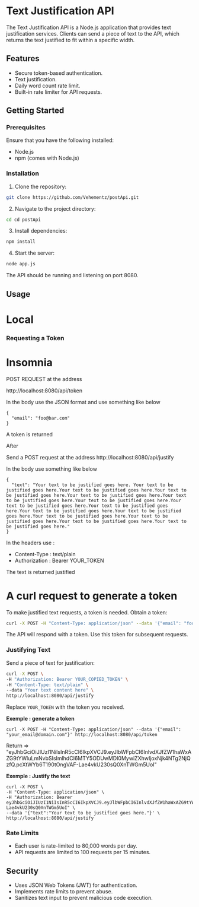 
# Text Justification API

The Text Justification API is a Node.js application that provides text justification services. Clients can send a piece of text to the API, which returns the text justified to fit within a specific width.

## Features

- Secure token-based authentication.
- Text justification.
- Daily word count rate limit.
- Built-in rate limiter for API requests.

## Getting Started

### Prerequisites

Ensure that you have the following installed:

- Node.js
- npm (comes with Node.js)

### Installation

1. Clone the repository:
```bash
git clone https://github.com/Vehementz/postApi.git
```

2. Navigate to the project directory:
```bash
cd cd postApi
```

3. Install dependencies:
```bash
npm install
```

4. Start the server:
```bash
node app.js
```

The API should be running and listening on port 8080.

## Usage




# Local

### Requesting a Token

# Insomnia 

POST REQUEST at the address

http://localhost:8080/api/token


In the body use the JSON format and use something like below 

```
{
  "email": "foo@bar.com"
}
```
A token is returned 

After 

Send a POST request at the address
http://localhost:8080/api/justify

In the body use something like below 
```
{
  "text": "Your text to be justified goes here. Your text to be justified goes here.Your text to be justified goes here.Your text to be justified goes here.Your text to be justified goes here.Your text to be justified goes here.Your text to be justified goes here.Your text to be justified goes here.Your text to be justified goes here.Your text to be justified goes here.Your text to be justified goes here.Your text to be justified goes here.Your text to be justified goes here.Your text to be justified goes here.Your text to be justified goes here."
}

```

In the headers use :
- Content-Type : text/plain
- Authorization : Bearer YOUR_TOKEN 

The text is returned justified

# A curl request to generate a token 

To make justified text requests, a token is needed. Obtain a token:

```bash
curl -X POST -H "Content-Type: application/json" --data '{"email": "foo@bar.com"}' http://localhost:8080/api/token
```

The API will respond with a token. Use this token for subsequent requests.

### Justifying Text

Send a piece of text for justification:

```bash
curl -X POST \
-H "Authorization: Bearer YOUR_COPIED_TOKEN" \
-H "Content-Type: text/plain" \
--data "Your text content here" \
http://localhost:8080/api/justify
```
Replace `YOUR_TOKEN` with the token you received.


**Exemple : generate a token** 
```
curl -X POST -H "Content-Type: application/json" --data '{"email": "your_email@domain.com"}' http://localhost:8080/api/token
```
Return => 
"eyJhbGciOiJIUzI1NiIsInR5cCI6IkpXVCJ9.eyJlbWFpbCI6InlvdXJfZW1haWxAZG9tYWluLmNvbSIsImlhdCI6MTY5ODUwMDI0MywiZXhwIjoxNjk4NTg2NjQzfQ.pcXtWYb6T190tOngVAF-Lae4vkU230sQ0XnTWGm5UoI"

**Exemple : Justify the text** 
```
curl -X POST \
-H "Content-Type: application/json" \
-H "Authorization: Bearer eyJhbGciOiJIUzI1NiIsInR5cCI6IkpXVCJ9.eyJlbWFpbCI6InlvdXJfZW1haWxAZG9tYWluLmNvbSIsImlhdCI6MTY5ODUwMDI0MywiZXhwIjoxNjk4NTg2NjQzfQ.pcXtWYb6T190tOngVAF-Lae4vkU230sQ0XnTWGm5UoI" \
--data '{"text":"Your text to be justified goes here."}' \
http://localhost:8080/api/justify
```

### Rate Limits

- Each user is rate-limited to 80,000 words per day.
- API requests are limited to 100 requests per 15 minutes.

## Security

- Uses JSON Web Tokens (JWT) for authentication.
- Implements rate limits to prevent abuse.
- Sanitizes text input to prevent malicious code execution.


